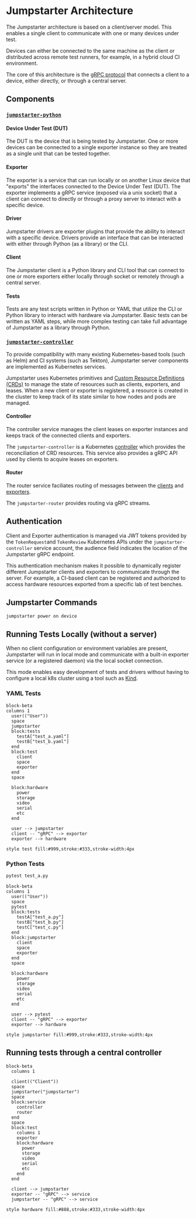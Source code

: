 # Jumpstarter Architecture

The Jumpstarter architecture is based on a client/server model. This enables a
single client to communicate with one or many devices under test.

Devices can either be connected to the same machine as the client or distributed
across remote test runners, for example, in a hybrid cloud CI environment.

The core of this architecture is the
[gRPC protocol](https://github.com/jumpstarter-dev/jumpstarter-protocol/tree/main/proto/jumpstarter/v1)
that connects a client to a device, either directly, or through a central server.

## Components

### [`jumpstarter-python`](https://github.com/jumpstarter-dev/jumpstarter-python/)

#### Device Under Test (DUT)

The DUT is the device that is being tested by Jumpstarter. One or more devices
can be connected to a single exporter instance so they are treated as a single
unit that can be tested together.

#### Exporter

The exporter is a service that can run locally or on another Linux device that
"exports" the interfaces connected to the Device Under Test (DUT). The exporter
implements a gRPC service (exposed via a unix socket) that a client can connect
to directly or through a proxy server to interact with a specific device.

#### Driver

Jumpstarter drivers are exporter plugins that provide the ability to interact with
a specific device. Drivers provide an interface that can be interacted with
either through Python (as a library) or the CLI.

#### Client

The Jumpstarter client is a Python library and CLI tool that can connect to one
or more exporters either locally through socket or remotely through a central server.

#### Tests

Tests are any test scripts written in Python or YAML that utilize the
CLI or Python library to interact with hardware via Jumpstarter. Basic tests
can be written as YAML steps, while more complex testing can take full advantage
of Jumpstarter as a library through Python.

### [`jumpstarter-controller`](https://github.com/jumpstarter-dev/jumpstarter-controller/)

To provide compatibility with many existing Kubernetes-based tools (such as Helm)
and CI systems (such as Tekton), Jumpstarter server components are implemented
as Kubernetes services.

Jumpstarter uses Kubernetes primitives and [Custom Resource Definitions (CRDs)](https://kubernetes.io/docs/concepts/extend-kubernetes/api-extension/custom-resources/)
to manage the state of resources such as clients, exporters, and leases.
When a new client or exporter is registered, a resource is created in the
cluster to keep track of its state similar to how nodes and pods are managed.

#### Controller

The controller service manages the client leases on exporter
instances and keeps track of the connected clients and exporters.

The `jumpstarter-controller` is a Kubernetes [controller](https://github.com/jumpstarter-dev/jumpstarter-controller)
which provides the reconciliation of CRD resources. This service also provides a
gRPC API used by clients to acquire leases on exporters.

#### Router

The router service faciliates routing of messages between the [clients](#client)
and [exporters](#exporter).

The `jumpstarter-router` provides routing via gRPC streams.

## Authentication

Client and Exporter authentication is managed via JWT tokens provided by the
`TokenRequest`and `TokenReview` Kubernetes APIs under the `jumpstarter-controller`
service account, the audience field indicates the location of the Jumpstarter
gRPC endpoint.

This authentication mechanism makes it possible to dynamically register different
Jumpstarter clients and exporters to communicate through the server.
For example, a CI-based client can be registered and authorized to access
hardware resources exported from a specific lab of test benches.

## Jumpstarter Commands

```bash
jumpstarter power on device
```

## Running Tests Locally (without a server)

When no client configuration or environment variables are present, Jumpstarter
will run in local mode and communicate with a built-in exporter service
(or a registered daemon) via the local socket connection.

This mode enables easy development of tests and drivers without having to configure
a local k8s cluster using a tool such as [Kind](https://kind.sigs.k8s.io/).

### YAML Tests

```mermaid
block-beta
columns 1
  user(("User"))
  space
  jumpstarter
  block:tests
    testA["test_a.yaml"]
    testB["test_b.yaml"]
  end
  block:test
    client
    space
    exporter
  end
  space

  block:hardware
    power
    storage
    video
    serial
    etc
  end

  user --> jumpstarter
  client -- "gRPC" --> exporter
  exporter --> hardware

style test fill:#999,stroke:#333,stroke-width:4px
```

### Python Tests

```bash
pytest test_a.py
```

```mermaid
block-beta
columns 1
  user(("User"))
  space
  pytest
  block:tests
    testA["test_a.py"]
    testB["test_b.py"]
    testC["test_c.py"]
  end
  block:jumpstarter
    client
    space
    exporter
  end
  space

  block:hardware
    power
    storage
    video
    serial
    etc
  end

  user --> pytest
  client -- "gRPC" --> exporter
  exporter --> hardware

style jumpstarter fill:#999,stroke:#333,stroke-width:4px
```

## Running tests through a central controller

```mermaid
block-beta
  columns 1

  client(("Client"))
  space
  jumpstarter("jumpstarter")
  space
  block:service
    controller
    router
  end
  space
  block:test
    columns 1
    exporter
    block:hardware
      power
      storage
      video
      serial
      etc
    end
  end

  client --> jumpstarter
  exporter -- "gRPC" --> service
  jumpstarter -- "gRPC" --> service

style hardware fill:#888,stroke:#333,stroke-width:4px
```